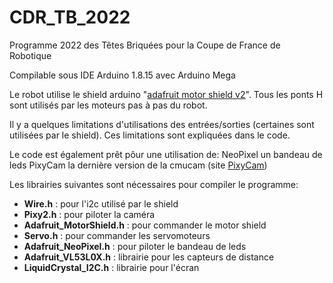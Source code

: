 # CDR_TB_2022
Programme 2022 des Têtes Briquées pour la Coupe de France de Robotique

Compilable sous IDE Arduino 1.8.15 avec Arduino Mega

Le robot utilise le shield arduino "[adafruit motor shield v2](https://learn.adafruit.com/adafruit-motor-shield-v2-for-arduino)". Tous les ponts H sont utilisés par les moteurs pas à pas du robot.

Il y a quelques limitations d'utilisations des entrées/sorties (certaines sont utilisées par le shield). Ces limitations sont expliquées dans le code.

Le code est également prêt pôur une utilisation de:
NeoPixel un bandeau de leds
PixyCam la dernière version de la cmucam (site [PixyCam](https://pixycam.com/pixy-cmucam5/))

Les librairies suivantes sont nécessaires pour compiler le programme:   
 - **Wire.h** : pour l'i2c utilisé par le shield  
 - **Pixy2.h** : pour piloter la caméra  
 - **Adafruit_MotorShield.h** : pour commander le motor shield   
 - **Servo.h** : pour commander les servomoteurs  
 - **Adafruit_NeoPixel.h** : pour piloter le bandeau de leds
 - **Adafruit_VL53L0X.h** : librairie pour les capteurs de distance
 - **LiquidCrystal_I2C.h** : librairie pour l'écran
